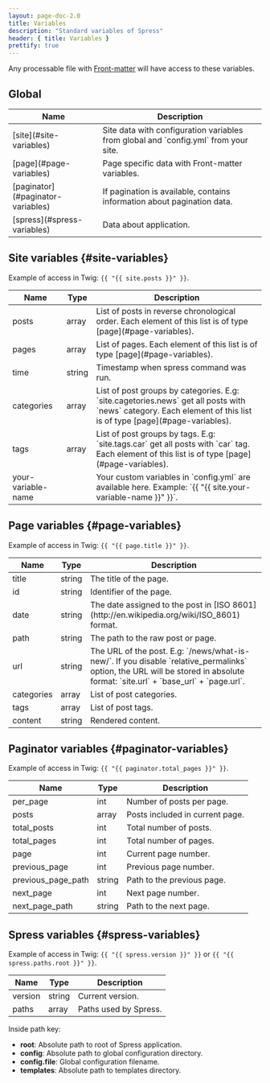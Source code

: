 ```yaml
---
layout: page-doc-2.0
title: Variables
description: "Standard variables of Spress"
header: { title: Variables }
prettify: true
---
```

Any processable file with [Front-matter](/docs/front-matter) will have access
to these variables.

## Global

<table class="table">
    <thead>
        <tr>
            <th class="col-sm-2">Name</th>
            <th>Description</th>
        </tr>
    </thead>
    <tbody>
        <tr>
            <td markdown="1">[site](#site-variables)</td>
            <td markdown="1">
                Site data with configuration variables from global and  
                `config.yml` from your site.
            </td>
        </tr>
        <tr>
            <td markdown="1">[page](#page-variables)</td>
            <td>Page specific data with Front-matter variables.</td>
        </tr>
        <tr>
            <td markdown="1">[paginator](#paginator-variables)</td>
            <td>
                If pagination is available, contains information about pagination
                data.
            </td>
        </tr>
        <tr>
            <td markdown="1">[spress](#spress-variables)</td>
            <td>Data about application.</td>
        </tr>
    </tbody>
</table>

## Site variables {#site-variables}

Example of access in Twig: `{{ "{{ site.posts }}" }}`.

<table class="table">
    <thead>
        <tr>
            <th class="col-sm-2">Name</th>
            <th>Type</th>
            <th>Description</th>
        </tr>
    </thead>
    <tbody>
        <tr>
            <td>posts</td>
            <td>array</td>
            <td markdown="1">
                List of posts in reverse chronological order. Each element of this list is of type [page](#page-variables).
            </td>
        </tr>
        <tr>
            <td>pages</td>
            <td>array</td>
            <td markdown="1">
                List of pages. Each element of this list is of type [page](#page-variables).
            </td>
        </tr>
        <tr>
            <td>time</td>
            <td>string</td>
            <td>Timestamp when spress command was run.</td>
        </tr>
        <tr>
            <td>categories</td>
            <td>array</td>
            <td markdown="1">
                List of post groups by categories.
                E.g: `site.cagetories.news` get all posts with `news`
                category. Each element of this list is of type [page](#page-variables).
            </td>
        </tr>
        <tr>
            <td>tags</td>
            <td>array</td>
            <td markdown="1">
                List of post groups by tags.
                E.g: `site.tags.car` get all posts with `car`
                tag. Each element of this list is of type [page](#page-variables).
            </td>
        </tr>
        <tr>
            <td>your-variable-name</td>
            <td></td>
            <td markdown="1">
                Your custom variables in `config.yml` are available here.
                Example: `{{ "{{ site.your-variable-name }}" }}`.
            </td>
        </tr>
    </tbody>
</table>

## Page variables {#page-variables}

Example of access in Twig: `{{ "{{ page.title }}" }}`.

<table class="table">
    <thead>
        <tr>
            <th class="col-sm-2">Name</th>
            <th>Type</th>
            <th>Description</th>
        </tr>
    </thead>
    <tbody>
        <tr>
            <td>title</td>
            <td>string</td>
            <td>The title of the page.</td>
        </tr>
        <tr>
            <td>id</td>
            <td>string</td>
            <td>Identifier of the page.</td>
        </tr>
        <tr>
            <td>date</td>
            <td>string</td>
            <td markdown="1">
                The date assigned to the post in 
                [ISO 8601](http://en.wikipedia.org/wiki/ISO_8601)
                format.
            </td>
        </tr>
        <tr>
            <td>path</td>
            <td>string</td>
            <td>The path to the raw post or page.</td>
        </tr>
        <tr>
            <td>url</td>
            <td>string</td>
            <td markdown="1">
                The URL of the post. E.g: `/news/what-is-new/`. If you disable
                `relative_permalinks` option, the URL will be stored in absolute 
                format: `site.url` + `base_url` + `page.url`.
            </td>
        </tr>
        <tr>
            <td>categories</td>
            <td>array</td>
            <td>List of post categories.</td>
        </tr>
        <tr>
            <td>tags</td>
            <td>array</td>
            <td>List of post tags.</td>
        </tr>
        <tr>
            <td>content</td>
            <td>string</td>
            <td>Rendered content.</td>
        </tr>
    </tbody>
</table>

## Paginator variables {#paginator-variables}

Example of access in Twig: `{{ "{{ paginator.total_pages }}" }}`.

<table class="table">
    <thead>
        <tr>
            <th class="col-sm-2">Name</th>
            <th>Type</th>
            <th>Description</th>
        </tr>
    </thead>
    <tbody>
        <tr>
            <td>per_page</td>
            <td>int</td>
            <td>Number of posts per page.</td>
        </tr>
        <tr>
            <td>posts</td>
            <td>array</td>
            <td>Posts included in current page.</td>
        </tr>
        <tr>
            <td>total_posts</td>
            <td>int</td>
            <td>Total number of posts.</td>
        </tr>
        <tr>
            <td>total_pages</td>
            <td>int</td>
            <td>Total number of pages.</td>
        </tr>
        <tr>
            <td>page</td>
            <td>int</td>
            <td>Current page number.</td>
        </tr>
        <tr>
            <td>previous_page</td>
            <td>int</td>
            <td>Previous page number.</td>
        </tr>
        <tr>
            <td>previous_page_path</td>
            <td>string</td>
            <td>Path to the previous page.</td>
        </tr>
        <tr>
            <td>next_page</td>
            <td>int</td>
            <td>Next page number.</td>
        </tr>
        <tr>
            <td>next_page_path</td>
            <td>string</td>
            <td>Path to the next page.</td>
        </tr>
    </tbody>
</table>

## Spress variables {#spress-variables}

Example of access in Twig: `{{ "{{ spress.version }}" }}` or 
`{{ "{{ spress.paths.root }}" }}`.

<table class="table">
    <thead>
        <tr>
            <th class="col-sm-2">Name</th>
            <th>Type</th>
            <th>Description</th>
        </tr>
    </thead>
    <tbody>
        <tr>
            <td>version</td>
            <td>string</td>
            <td>Current version.</td>
        </tr>
        <tr>
            <td>paths</td>
            <td>array</td>
            <td>
                Paths used by Spress.
            </td>
        </tr>
    </tbody>
</table>

Inside path key:

* **root**: Absolute path to root of Spress application.
* **config**: Absolute path to global configuration directory.
* **config.file**: Global configuration filename.
* **templates**: Absolute path to templates directory.

